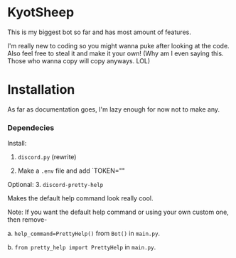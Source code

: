 # KyotSheep
This is my biggest bot so far and has most amount of features.

I'm really new to coding so you might wanna puke after looking at the code.
Also feel free to steal it and make it your own! (Why am I even saying this. Those who wanna copy will copy anyways. LOL)

# Installation
As far as documentation goes, I'm lazy enough for now not to make any.
### Dependecies
Install:
1. `discord.py` (rewrite)

2. Make a `.env` file and add `TOKEN="<YOU BOT TOKEN HERE>"

Optional:
3. `discord-pretty-help`

Makes the default help command look really cool.

Note: If you want the default help command or using your own custom one, then remove-

a. `help_command=PrettyHelp()` from `Bot()` in `main.py`. 

b. `from pretty_help import PrettyHelp` in `main.py`.
